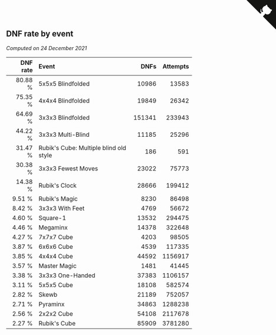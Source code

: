 ## DNF rate by event

*Computed on 24 December 2021*

| DNF rate | Event | DNFs | Attempts |
| ---: | :--- | ---: | ---: |
| 80.88 % | 5x5x5 Blindfolded | 10986 | 13583 |
| 75.35 % | 4x4x4 Blindfolded | 19849 | 26342 |
| 64.69 % | 3x3x3 Blindfolded | 151341 | 233943 |
| 44.22 % | 3x3x3 Multi-Blind | 11185 | 25296 |
| 31.47 % | Rubik's Cube: Multiple blind old style | 186 | 591 |
| 30.38 % | 3x3x3 Fewest Moves | 23022 | 75773 |
| 14.38 % | Rubik's Clock | 28666 | 199412 |
| 9.51 % | Rubik's Magic | 8230 | 86498 |
| 8.42 % | 3x3x3 With Feet | 4769 | 56672 |
| 4.60 % | Square-1 | 13532 | 294475 |
| 4.46 % | Megaminx | 14378 | 322648 |
| 4.27 % | 7x7x7 Cube | 4203 | 98505 |
| 3.87 % | 6x6x6 Cube | 4539 | 117335 |
| 3.85 % | 4x4x4 Cube | 44592 | 1156917 |
| 3.57 % | Master Magic | 1481 | 41445 |
| 3.38 % | 3x3x3 One-Handed | 37383 | 1106157 |
| 3.11 % | 5x5x5 Cube | 18108 | 582574 |
| 2.82 % | Skewb | 21189 | 752057 |
| 2.71 % | Pyraminx | 34863 | 1288238 |
| 2.56 % | 2x2x2 Cube | 54108 | 2117678 |
| 2.27 % | Rubik's Cube | 85909 | 3781280 |


<a href="https://github.com/jonatanklosko/wca_statistics" class="github-corner" aria-label="View source on Github"><svg width="80" height="80" viewBox="0 0 250 250" style="fill:#151513; color:#fff; position: absolute; top: 0; border: 0; right: 0;" aria-hidden="true"><path d="M0,0 L115,115 L130,115 L142,142 L250,250 L250,0 Z"></path><path d="M128.3,109.0 C113.8,99.7 119.0,89.6 119.0,89.6 C122.0,82.7 120.5,78.6 120.5,78.6 C119.2,72.0 123.4,76.3 123.4,76.3 C127.3,80.9 125.5,87.3 125.5,87.3 C122.9,97.6 130.6,101.9 134.4,103.2" fill="currentColor" style="transform-origin: 130px 106px;" class="octo-arm"></path><path d="M115.0,115.0 C114.9,115.1 118.7,116.5 119.8,115.4 L133.7,101.6 C136.9,99.2 139.9,98.4 142.2,98.6 C133.8,88.0 127.5,74.4 143.8,58.0 C148.5,53.4 154.0,51.2 159.7,51.0 C160.3,49.4 163.2,43.6 171.4,40.1 C171.4,40.1 176.1,42.5 178.8,56.2 C183.1,58.6 187.2,61.8 190.9,65.4 C194.5,69.0 197.7,73.2 200.1,77.6 C213.8,80.2 216.3,84.9 216.3,84.9 C212.7,93.1 206.9,96.0 205.4,96.6 C205.1,102.4 203.0,107.8 198.3,112.5 C181.9,128.9 168.3,122.5 157.7,114.1 C157.9,116.9 156.7,120.9 152.7,124.9 L141.0,136.5 C139.8,137.7 141.6,141.9 141.8,141.8 Z" fill="currentColor" class="octo-body"></path></svg></a><style>.github-corner:hover .octo-arm{animation:octocat-wave 560ms ease-in-out}@keyframes octocat-wave{0%,100%{transform:rotate(0)}20%,60%{transform:rotate(-25deg)}40%,80%{transform:rotate(10deg)}}@media (max-width:500px){.github-corner:hover .octo-arm{animation:none}.github-corner .octo-arm{animation:octocat-wave 560ms ease-in-out}}</style>
